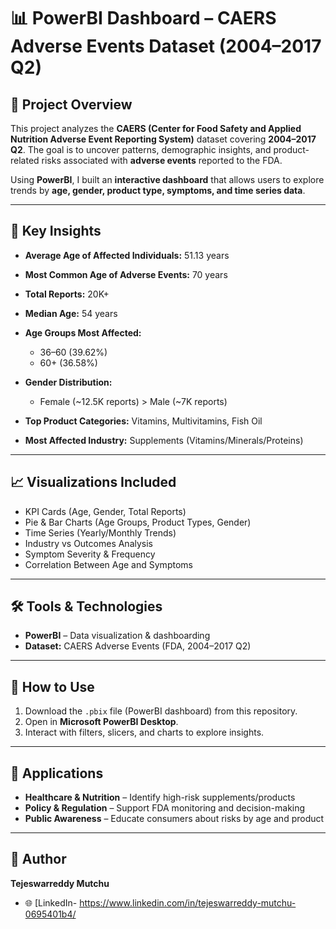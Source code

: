 # 📊 PowerBI Dashboard – CAERS Adverse Events Dataset (2004–2017 Q2)

## 📖 Project Overview

This project analyzes the **CAERS (Center for Food Safety and Applied Nutrition Adverse Event Reporting System)** dataset covering **2004–2017 Q2**. The goal is to uncover patterns, demographic insights, and product-related risks associated with **adverse events** reported to the FDA.

Using **PowerBI**, I built an **interactive dashboard** that allows users to explore trends by **age, gender, product type, symptoms, and time series data**.

---

## 🔑 Key Insights

* **Average Age of Affected Individuals:** 51.13 years
* **Most Common Age of Adverse Events:** 70 years
* **Total Reports:** 20K+
* **Median Age:** 54 years
* **Age Groups Most Affected:**

  * 36–60 (39.62%)
  * 60+ (36.58%)
* **Gender Distribution:**

  * Female (\~12.5K reports) > Male (\~7K reports)
* **Top Product Categories:** Vitamins, Multivitamins, Fish Oil
* **Most Affected Industry:** Supplements (Vitamins/Minerals/Proteins)

---

## 📈 Visualizations Included

* KPI Cards (Age, Gender, Total Reports)
* Pie & Bar Charts (Age Groups, Product Types, Gender)
* Time Series (Yearly/Monthly Trends)
* Industry vs Outcomes Analysis
* Symptom Severity & Frequency
* Correlation Between Age and Symptoms

---

## 🛠 Tools & Technologies

* **PowerBI** – Data visualization & dashboarding
* **Dataset:** CAERS Adverse Events (FDA, 2004–2017 Q2)

---

## 🚀 How to Use

1. Download the `.pbix` file (PowerBI dashboard) from this repository.
2. Open in **Microsoft PowerBI Desktop**.
3. Interact with filters, slicers, and charts to explore insights.

---

## 📌 Applications

* **Healthcare & Nutrition** – Identify high-risk supplements/products
* **Policy & Regulation** – Support FDA monitoring and decision-making
* **Public Awareness** – Educate consumers about risks by age and product

---

## 👤 Author

**Tejeswarreddy Mutchu**

* 🌐 [LinkedIn- https://www.linkedin.com/in/tejeswarreddy-mutchu-0695401b4/ 

